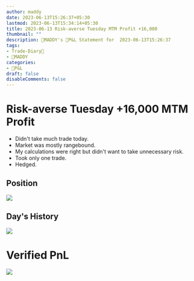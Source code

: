 ```yaml
---
author: maddy
date: 2023-06-13T15:26:37+05:30
lastmod: 2023-06-13T15:34:14+05:30
title: 2023-06-13 Risk-averse Tuesday MTM Profit +16,000 
thumbnail: ""
description: 🧔MADDY's 💸P&L Statement for  2023-06-13T15:26:37 
tags:
- Trade-Diary📗
- 🧔MADDY
categories: 
- 💸P&L
draft: false
disableComments: false
---
```


# Risk-averse Tuesday +16,000 MTM Profit

- Didn't take much trade today.
- Market was mostly rangebound.
- My calculations were right but didn't want to take unnecessary risk.
- Took only one trade.
- Hedged.

## Position

![](https://i.imgur.com/98BiNx7.png)

## Day's History

![](https://i.imgur.com/F5Id6Qs.png)

# Verified PnL

![](https://i.imgur.com/hbIybZu.png)

